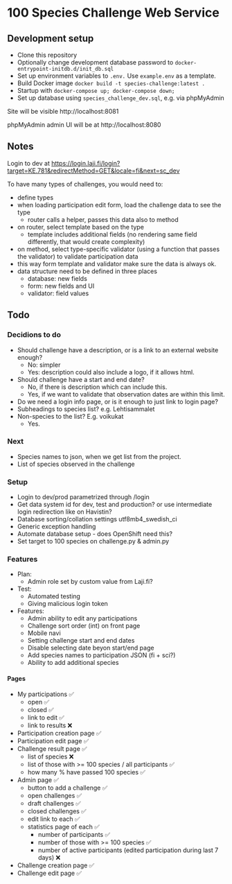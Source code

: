 # 100 Species Challenge Web Service

## Development setup

- Clone this repository
- Optionally change development database password to `docker-entrypoint-initdb.d/init_db.sql`
- Set up environment variables to `.env.` Use `example.env` as a template.
- Build Docker image `docker build -t species-challenge:latest .`
- Startup with `docker-compose up; docker-compose down;`
- Set up database using `species_challenge_dev.sql`, e.g. via phpMyAdmin

Site will be visible http://localhost:8081

phpMyAdmin admin UI will be at http://localhost:8080 

## Notes

Login to dev at
https://login.laji.fi/login?target=KE.781&redirectMethod=GET&locale=fi&next=sc_dev

To have many types of challenges, you would need to:

- define types
- when loading participation edit form, load the challenge data to see the type
    - router calls a helper, passes this data also to method
- on router, select template based on the type
    - template includes additional fields (no rendering same field differently, that would create complexity)
- on method, select type-specific validator (using a function that passes the validator) to validate participation data
- this way form template and validator make sure the data is always ok.
- data structure need to be defined in three places
    - database: new fields
    - form: new fields and UI
    - validator: field values


## Todo

### Decidions to do

- Should challenge have a description, or is a link to an external website enough?
    - No: simpler
    - Yes: description could also include a logo, if it allows html.
- Should challenge have a start and end date?
    - No, if there is description which can include this. 
    - Yes, if we want to validate that observation dates are within this limit.
- Do we need a login info page, or is it enough to just link to login page?
- Subheadings to species list? e.g. Lehtisammalet
- Non-species to the list? E.g. voikukat
    - Yes.

### Next

- Species names to json, when we get list from the project.
- List of species observed in the challenge

### Setup

- Login to dev/prod parametrized through /login
- Get data system id for dev, test and production? or use intermediate login redirection like on Havistin?
- Database sorting/collation settings utf8mb4_swedish_ci
- Generic exception handling
- Automate database setup - does OpenShift need this?
- Set target to 100 species on challenge.py & admin.py

### Features

- Plan:
    - Admin role set by custom value from Laji.fi?
- Test:
    - Automated testing
    - Giving malicious login token
- Features:
    - Admin ability to edit any participations
    - Challenge sort order (int) on front page
    - Mobile navi
    - Setting challenge start and end dates
    - Disable selecting date beyon start/end page
    - Add species names to participation JSON (fi + sci?)
    - Ability to add additional species

#### Pages

- My participations ✅
    - open ✅
    - closed ✅
    - link to edit ✅
    - link to results ❌
- Participation creation page ✅
- Participation edit page ✅
- Challenge result page ✅
    - list of species ❌
    - list of those with >= 100 species / all participants ✅
    - how many % have passed 100 species ✅
- Admin page ✅
    - button to add a challenge ✅
    - open challenges ✅
    - draft challenges ✅
    - closed challenges ✅
    - edit link to each ✅
    - statistics page of each ✅
        - number of participants ✅
        - number of those with >= 100 species ✅
        - number of active participants (edited participation during last 7 days) ❌
- Challenge creation page ✅
- Challenge edit page ✅
